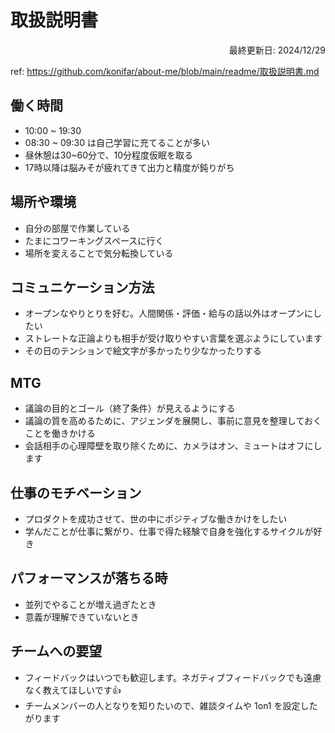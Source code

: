 # 取扱説明書

<div style="text-align: right;">
最終更新日: 2024/12/29
</div>

ref: https://github.com/konifar/about-me/blob/main/readme/取扱説明書.md

## 働く時間

- 10:00 ~ 19:30
- 08:30 ~ 09:30 は自己学習に充てることが多い
- 昼休憩は30~60分で、10分程度仮眠を取る
- 17時以降は脳みそが疲れてきて出力と精度が鈍りがち

## 場所や環境

- 自分の部屋で作業している
- たまにコワーキングスペースに行く
- 場所を変えることで気分転換している

## コミュニケーション方法

- オープンなやりとりを好む。人間関係・評価・給与の話以外はオープンにしたい
- ストレートな正論よりも相手が受け取りやすい言葉を選ぶようにしています
- その日のテンションで絵文字が多かったり少なかったりする

## MTG

- 議論の目的とゴール（終了条件）が見えるようにする
- 議論の質を高めるために、アジェンダを展開し、事前に意見を整理しておくことを働きかける
- 会話相手の心理障壁を取り除くために、カメラはオン、ミュートはオフにします

## 仕事のモチベーション

- プロダクトを成功させて、世の中にポジティブな働きかけをしたい
- 学んだことが仕事に繋がり、仕事で得た経験で自身を強化するサイクルが好き

## パフォーマンスが落ちる時

- 並列でやることが増え過ぎたとき
- 意義が理解できていないとき

## チームへの要望

- フィードバックはいつでも歓迎します。ネガティブフィードバックでも遠慮なく教えてほしいです👍
- チームメンバーの人となりを知りたいので、雑談タイムや 1on1 を設定したがります
